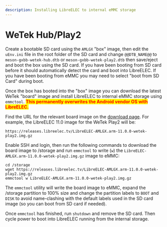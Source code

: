 ```yaml
---
description: Installing LibreELEC to internal eMMC storage
---
```


# WeTek Hub/Play2

Create a bootable SD card using the `AMLGX` "box" image, then edit the `uEnv.ini` file in the root folder of the SD card and change `@@DTB_NAME@@` to `meson-gxbb-wetek-hub.dtb` or `meson-gxbb-wetek-play2.dtb` then save/eject and boot the box using the SD card. If you have been booting from SD card before it should automatically detect the card and boot into LibreELEC. If you have been booting from eMMC you may need to select "boot from SD Card" during boot.

Once the box has booted into the "box" image you can download the latest WeTek "board" image and install LibreELEC to internal eMMC storage using `emmctool`. <mark style="color:red;">**This permanently overwrites the Android vendor OS with LibreELEC.**</mark>

Find the URL for the relevant board image on the [download page](https://libreelec.tv/downloads/amlogic/). For example, the LibreELEC 11.0 image for the WeTek Play2 will be:

```
https://releases.libreelec.tv/LibreELEC-AMLGX.arm-11.0.0-wetek-play2.img.gz
```

Enable SSH and login, then run the following commands to download the board image to /storage and run `emmctool` to write (`w`) the `LibreELEC-AMLGX.arm-11.0.0-wetek-play2.img.gz` image to eMMC:

```
cd /storage
wget https://releases.libreelec.tv/LibreELEC-AMLGX.arm-11.0.0-wetek-play2.img.gz
emmctool w LibreELEC-AMLGX.arm-11.0.0-wetek-play2.img.gz
```

The `emmctool` utility will write the board image to eMMC, expand the /storage partition to 100% size and change the partition labels to `BOOT` and `DISK` to avoid name-clashing with the default labels used in the SD card image (so you can boot from SD card if needed).

Once `emmctool` has finished, run `shutdown` and remove the SD card. Then cycle power to boot into LibreELEC running from the internal storage.
